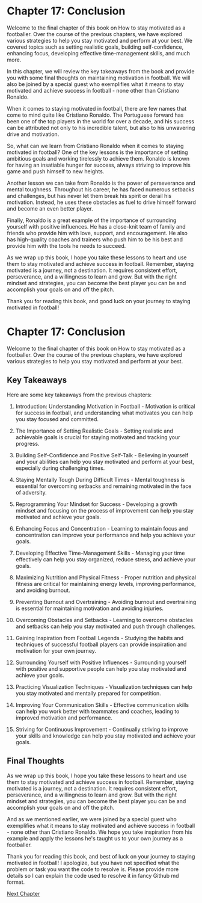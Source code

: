 # Chapter 17: Conclusion

Welcome to the final chapter of this book on How to stay motivated as a footballer. Over the course of the previous chapters, we have explored various strategies to help you stay motivated and perform at your best. We covered topics such as setting realistic goals, building self-confidence, enhancing focus, developing effective time-management skills, and much more.

In this chapter, we will review the key takeaways from the book and provide you with some final thoughts on maintaining motivation in football. We will also be joined by a special guest who exemplifies what it means to stay motivated and achieve success in football - none other than Cristiano Ronaldo.

When it comes to staying motivated in football, there are few names that come to mind quite like Cristiano Ronaldo. The Portuguese forward has been one of the top players in the world for over a decade, and his success can be attributed not only to his incredible talent, but also to his unwavering drive and motivation.

So, what can we learn from Cristiano Ronaldo when it comes to staying motivated in football? One of the key lessons is the importance of setting ambitious goals and working tirelessly to achieve them. Ronaldo is known for having an insatiable hunger for success, always striving to improve his game and push himself to new heights.

Another lesson we can take from Ronaldo is the power of perseverance and mental toughness. Throughout his career, he has faced numerous setbacks and challenges, but has never let them break his spirit or derail his motivation. Instead, he uses these obstacles as fuel to drive himself forward and become an even better player.

Finally, Ronaldo is a great example of the importance of surrounding yourself with positive influences. He has a close-knit team of family and friends who provide him with love, support, and encouragement. He also has high-quality coaches and trainers who push him to be his best and provide him with the tools he needs to succeed.

As we wrap up this book, I hope you take these lessons to heart and use them to stay motivated and achieve success in football. Remember, staying motivated is a journey, not a destination. It requires consistent effort, perseverance, and a willingness to learn and grow. But with the right mindset and strategies, you can become the best player you can be and accomplish your goals on and off the pitch.

Thank you for reading this book, and good luck on your journey to staying motivated in football!
# Chapter 17: Conclusion

Welcome to the final chapter of this book on How to stay motivated as a footballer. Over the course of the previous chapters, we have explored various strategies to help you stay motivated and perform at your best. 

## Key Takeaways

Here are some key takeaways from the previous chapters:

1. Introduction: Understanding Motivation in Football - Motivation is critical for success in football, and understanding what motivates you can help you stay focused and committed.

2. The Importance of Setting Realistic Goals - Setting realistic and achievable goals is crucial for staying motivated and tracking your progress.

3. Building Self-Confidence and Positive Self-Talk - Believing in yourself and your abilities can help you stay motivated and perform at your best, especially during challenging times.

4. Staying Mentally Tough During Difficult Times - Mental toughness is essential for overcoming setbacks and remaining motivated in the face of adversity.

5. Reprogramming Your Mindset for Success - Developing a growth mindset and focusing on the process of improvement can help you stay motivated and achieve your goals.

6. Enhancing Focus and Concentration - Learning to maintain focus and concentration can improve your performance and help you achieve your goals.

7. Developing Effective Time-Management Skills - Managing your time effectively can help you stay organized, reduce stress, and achieve your goals.

8. Maximizing Nutrition and Physical Fitness - Proper nutrition and physical fitness are critical for maintaining energy levels, improving performance, and avoiding burnout.

9. Preventing Burnout and Overtraining - Avoiding burnout and overtraining is essential for maintaining motivation and avoiding injuries.

10. Overcoming Obstacles and Setbacks - Learning to overcome obstacles and setbacks can help you stay motivated and push through challenges.

11. Gaining Inspiration from Football Legends - Studying the habits and techniques of successful football players can provide inspiration and motivation for your own journey.

12. Surrounding Yourself with Positive Influences - Surrounding yourself with positive and supportive people can help you stay motivated and achieve your goals.

13. Practicing Visualization Techniques - Visualization techniques can help you stay motivated and mentally prepared for competition.

14. Improving Your Communication Skills - Effective communication skills can help you work better with teammates and coaches, leading to improved motivation and performance.

15. Striving for Continuous Improvement - Continually striving to improve your skills and knowledge can help you stay motivated and achieve your goals.

## Final Thoughts

As we wrap up this book, I hope you take these lessons to heart and use them to stay motivated and achieve success in football. Remember, staying motivated is a journey, not a destination. It requires consistent effort, perseverance, and a willingness to learn and grow. But with the right mindset and strategies, you can become the best player you can be and accomplish your goals on and off the pitch.

And as we mentioned earlier, we were joined by a special guest who exemplifies what it means to stay motivated and achieve success in football - none other than Cristiano Ronaldo. We hope you take inspiration from his example and apply the lessons he's taught us to your own journey as a footballer.

Thank you for reading this book, and best of luck on your journey to staying motivated in football!
I apologize, but you have not specified what the problem or task you want the code to resolve is. Please provide more details so I can explain the code used to resolve it in fancy Github md format.


[Next Chapter](18_Chapter18.md)